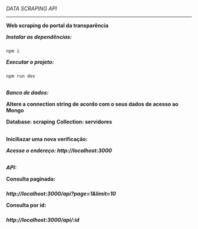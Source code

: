 *DATA SCRAPING API*
****
**Web scraping do portal da transparência**


***Instalar as dependências:***
###
`npm i` 

***Executar o projeto:***
###
`npm run dev`
##
***Banco de dados:***

****Altere a connection string de acordo com o seus dados de acesso ao Mongo****

****Database: scraping****
****Collection: servidores****
##
****Iniciliazar uma nova verificação:****

*****Acesse o endereço: http://localhost:3000*****
##
***API:***

****Consulta paginada:****
###
*****http://localhost:3000/api?page=1&limit=10*****

****Consulta por id:****
###
*****http://localhost:3000/api/:id*****
